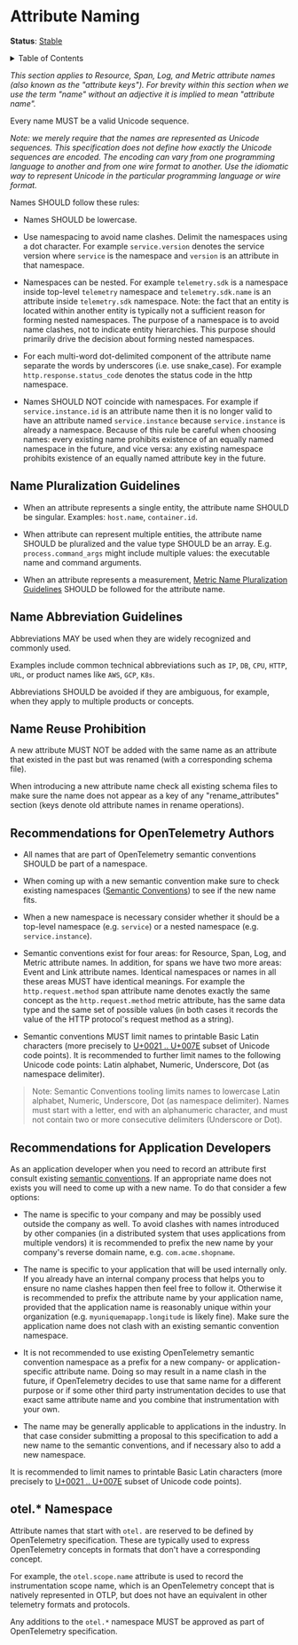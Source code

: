 # Attribute Naming

**Status**: [Stable][DocumentStatus]

<details>
<summary>Table of Contents</summary>

<!-- toc -->

- [Name Pluralization Guidelines](#name-pluralization-guidelines)
- [Name Abbreviation Guidelines](#name-abbreviation-guidelines)
- [Name Reuse Prohibition](#name-reuse-prohibition)
- [Recommendations for OpenTelemetry Authors](#recommendations-for-opentelemetry-authors)
- [Recommendations for Application Developers](#recommendations-for-application-developers)
- [otel.\* Namespace](#otel-namespace)

<!-- tocstop -->

</details>

_This section applies to Resource, Span, Log, and Metric attribute names (also
known as the "attribute keys"). For brevity within this section when we use the
term "name" without an adjective it is implied to mean "attribute name"._

Every name MUST be a valid Unicode sequence.

_Note: we merely require that the names are represented as Unicode sequences.
This specification does not define how exactly the Unicode sequences are
encoded. The encoding can vary from one programming language to another and from
one wire format to another. Use the idiomatic way to represent Unicode in the
particular programming language or wire format._

Names SHOULD follow these rules:

- Names SHOULD be lowercase.

- Use namespacing to avoid name clashes. Delimit the namespaces using a dot
  character. For example `service.version` denotes the service version where
  `service` is the namespace and `version` is an attribute in that namespace.

- Namespaces can be nested. For example `telemetry.sdk` is a namespace inside
  top-level `telemetry` namespace and `telemetry.sdk.name` is an attribute
  inside `telemetry.sdk` namespace. Note: the fact that an entity is located
  within another entity is typically not a sufficient reason for forming nested
  namespaces. The purpose of a namespace is to avoid name clashes, not to
  indicate entity hierarchies. This purpose should primarily drive the decision
  about forming nested namespaces.

- For each multi-word dot-delimited component of the attribute name separate the
  words by underscores (i.e. use snake_case). For example
  `http.response.status_code` denotes the status code in the http namespace.

- Names SHOULD NOT coincide with namespaces. For example if
  `service.instance.id` is an attribute name then it is no longer valid to have
  an attribute named `service.instance` because `service.instance` is already a
  namespace. Because of this rule be careful when choosing names: every existing
  name prohibits existence of an equally named namespace in the future, and vice
  versa: any existing namespace prohibits existence of an equally named
  attribute key in the future.

## Name Pluralization Guidelines

- When an attribute represents a single entity, the attribute name SHOULD be
  singular. Examples: `host.name`, `container.id`.

- When attribute can represent multiple entities, the attribute name SHOULD be
  pluralized and the value type SHOULD be an array. E.g. `process.command_args`
  might include multiple values: the executable name and command arguments.

- When an attribute represents a measurement,
  [Metric Name Pluralization Guidelines](./metrics.md#pluralization) SHOULD be
  followed for the attribute name.

## Name Abbreviation Guidelines

Abbreviations MAY be used when they are widely recognized and commonly used.

Examples include common technical abbreviations such as `IP`, `DB`, `CPU`,
`HTTP`, `URL`, or product names like `AWS`, `GCP`, `K8s`.

Abbreviations SHOULD be avoided if they are ambiguous, for example, when they apply
to multiple products or concepts.

## Name Reuse Prohibition

A new attribute MUST NOT be added with the same name as an attribute that
existed in the past but was renamed (with a corresponding schema file).

When introducing a new attribute name check all existing schema files to make
sure the name does not appear as a key of any "rename_attributes" section (keys
denote old attribute names in rename operations).

## Recommendations for OpenTelemetry Authors

- All names that are part of OpenTelemetry semantic conventions SHOULD be part
  of a namespace.

- When coming up with a new semantic convention make sure to check existing
  namespaces ([Semantic Conventions](./README.md)) to see if the new name fits.

- When a new namespace is necessary consider whether it should be a top-level
  namespace (e.g. `service`) or a nested namespace (e.g. `service.instance`).

- Semantic conventions exist for four areas: for Resource, Span, Log, and Metric
  attribute names. In addition, for spans we have two more areas: Event and Link
  attribute names. Identical namespaces or names in all these areas MUST have
  identical meanings. For example the `http.request.method` span attribute name
  denotes exactly the same concept as the `http.request.method` metric
  attribute, has the same data type and the same set of possible values (in both
  cases it records the value of the HTTP protocol's request method as a string).

- Semantic conventions MUST limit names to printable Basic Latin characters
  (more precisely to
  [U+0021 .. U+007E](<https://wikipedia.org/wiki/Basic_Latin_(Unicode_block)#Table_of_characters>)
  subset of Unicode code points). It is recommended to further limit names to
  the following Unicode code points: Latin alphabet, Numeric, Underscore, Dot
  (as namespace delimiter).

> Note:
> Semantic Conventions tooling limits names to lowercase
> Latin alphabet, Numeric, Underscore, Dot (as namespace delimiter).
> Names must start with a letter, end with an alphanumeric character, and must not
> contain two or more consecutive delimiters (Underscore or Dot).

## Recommendations for Application Developers

As an application developer when you need to record an attribute first consult
existing [semantic conventions](./README.md). If an appropriate name does not
exists you will need to come up with a new name. To do that consider a few
options:

- The name is specific to your company and may be possibly used outside the
  company as well. To avoid clashes with names introduced by other companies (in
  a distributed system that uses applications from multiple vendors) it is
  recommended to prefix the new name by your company's reverse domain name, e.g.
  `com.acme.shopname`.

- The name is specific to your application that will be used internally only. If
  you already have an internal company process that helps you to ensure no name
  clashes happen then feel free to follow it. Otherwise it is recommended to
  prefix the attribute name by your application name, provided that the
  application name is reasonably unique within your organization (e.g.
  `myuniquemapapp.longitude` is likely fine). Make sure the application name
  does not clash with an existing semantic convention namespace.

- It is not recommended to use existing OpenTelemetry semantic convention
  namespace as a prefix for a new company- or application-specific attribute
  name. Doing so may result in a name clash in the future, if OpenTelemetry
  decides to use that same name for a different purpose or if some other third
  party instrumentation decides to use that exact same attribute name and you
  combine that instrumentation with your own.

- The name may be generally applicable to applications in the industry. In that
  case consider submitting a proposal to this specification to add a new name to
  the semantic conventions, and if necessary also to add a new namespace.

It is recommended to limit names to printable Basic Latin characters (more
precisely to
[U+0021 .. U+007E](<https://wikipedia.org/wiki/Basic_Latin_(Unicode_block)#Table_of_characters>)
subset of Unicode code points).

## otel.\* Namespace

Attribute names that start with `otel.` are reserved to be defined by
OpenTelemetry specification. These are typically used to express OpenTelemetry
concepts in formats that don't have a corresponding concept.

For example, the `otel.scope.name` attribute is used to record the
instrumentation scope name, which is an OpenTelemetry concept that is natively
represented in OTLP, but does not have an equivalent in other telemetry formats
and protocols.

Any additions to the `otel.*` namespace MUST be approved as part of
OpenTelemetry specification.

[DocumentStatus]:
  https://opentelemetry.io/docs/specs/otel/document-status

